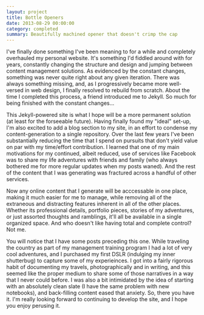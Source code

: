 ```yaml
---
layout: project
title: Bottle Openers
date: 2013-08-29 00:00:00
category: completed
summary: Beautifully machined opener that doesn't crimp the cap
---
```


<div class="section">
    <div class="text container">
        <p>I've finally done something I've been meaning to for a while and completely overhauled my personal website. It's something I'd fiddled around with for years, constantly changing the structure and design and jumping between content management solutions. As evidenced by the constant changes, something was never quite right about any given iteration. There was always something missing, and, as I progressively became more well-versed in web design, I finally resolved to rebuild from scratch. About the time I completed this process, a friend introduced me to Jekyll. So much for being finished with the constant changes...</p>
        <p>This Jekyll-powered site is what I hope will be a more permanent solution (at least for the forseeable future). Having finally found my "ideal" set-up, I'm also excited to add a blog section to my site, in an effort to condense my content-generation to a single repository. Over the last few years I've been substantially reducing the time that I spend on pursuits that don't yield value on par with my time/effort contribution. I learned that one of my main motivations for my continued, albeit reduced, use of services like Facebook was to share my life adventures with friends and family (who always bothered me for more regular updates when my posts waned). And the rest of the content that I was generating was fractured across a handful of other services.</p>
        <p>Now any online content that I generate will be acccessable in one place, making it much easier for me to manage, while removing all of the extraneous and distracting features inherent in all of the other places. Whether its professional details, portfolio pieces, stories of my adventures, or just assorted thoughts and ramblings, it'll all be available in a single organized space. And who doesn't like having total and complete control? Not me.</p>
        <p>You will notice that I have some posts preceding this one. While traveling the country as part of my management training program I had a lot of very cool adventures, and I purchased my first DSLR (indulging my inner shutterbug) to capture some of my experieinces. I got into a fairly rigorous habit of documenting my travels, photographically and in writing, and this seemed like the proper medium to share some of those narratives in a way that I never could before. I was also a bit intimidated by the idea of starting with an absolutely clean slate (I have the same problem with new notebooks), and back-filling content eased that anxiety. So, there you have it. I'm really looking forward to continuing to develop the site, and I hope you enjoy perusing it.</p>
    </div>
</div>
